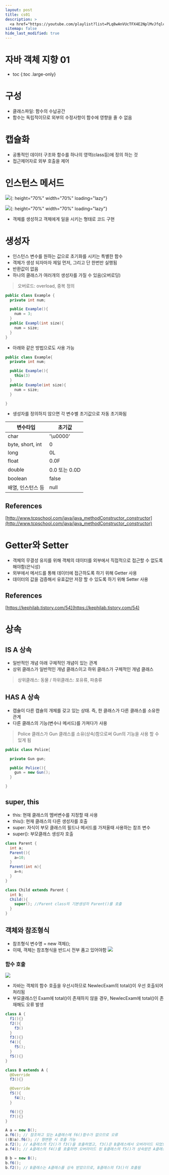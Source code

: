 ```yaml
---
layout: post
title: cs01
description: >
  <a href="https://youtube.com/playlist?list=PLq8wAnVUcTFX4E2NplMvJfqlcgAeF_BxK">뉴렉처: 자바 객체지향 프로그래밍 1강~20강</a><br>
sitemap: false
hide_last_modified: true
---
```

# 자바 객체 지향 01

* toc
{:toc .large-only}

# 구성
- 클래스파일: 함수의 수납공간
- 함수는 독립적이므로 외부의 수정사항이 함수에 영향을 줄 수 없음

# 캡슐화
- 공통적인 데이터 구조와 함수를 하나의 영역(class등)에 정의 하는 것
- 접근제어자로 외부 호출을 제어

# 인스턴스 메서드
![](/assets/img/java/instancemtd1.png){: height="70%" width="70%" loading="lazy"}

![](/assets/img/java/instancemtd2.png){: height="70%" width="70%" loading="lazy"}
- 객체를 생성하고 객체에게 일을 시키는 형태로 코드 구현

# 생성자
- 인스턴스 변수를 원하는 값으로 초기화를 시키는 특별한 함수
- 객체가 생성 되자마자 제일 먼저, 그리고 단 한번만 실행됨
- 반환값이 없음
- 하나의 클래스가 여러개의 생성자를 가질 수 있음(오버로딩)
> 오버로드: overload, 중복 정의

```java
public class Example {
  private int num;

  public Example(){
    num = 3;
  }
  public Exampl(int size){
    num = size;
  }
}
```
- 아래와 같은 방법으로도 사용 가능

```java
public class Example{
  private int num;

  public Example(){
    this(3)
  }
  public Example(int size){
    num = size;
  }

}
```
- 생성자를 정의하지 않으면 각 변수별 초기값으로 자동 초기화됨

| 변수타입 | 초기값 |
| --- | --- |
| char | '\u0000' |
| byte, short, int | 0 |
| long | 0L |
| float | 0.0F |
| double | 0.0 또는 0.0D |
| boolean | false |
| 배열, 인스턴스 등 | null |

## References
[http://www.tcpschool.com/java/java_methodConstructor_constructor](http://www.tcpschool.com/java/java_methodConstructor_constructor)

# Getter와 Setter
- 객체의 무결성 유지를 위해 객체의 데이터를 외부에서 직접적으로 접근할 수 없도록 해야함(은닉성)
- 외부에서 메서드를 통해 데이터에 접근하도록 하기 위해 Getter 사용
- 데이터의 값을 검증해서 유효값만 저장 할 수 있도록 하기 위해 Setter 사용

## References
[https://kephilab.tistory.com/54](https://kephilab.tistory.com/54)

# 상속

## IS A 상속
- 일반적인 개념 아래 구체적인 개념이 있는 관계
- 상위 클래스가 일반적인 개념 클래스이고 하위 클래스가 구체적인 개념 클래스
> 상위클래스: 동물 / 하위클래스: 포유류, 파충류

## HAS A 상속
- 캡슐이 다른 캡슐의 개체를 갖고 있는 상태. 즉, 한 클래스가 다른 클래스를 소유한 관계
- 다른 클래스의 기능(변수나 메서드)를 가져다가 사용
> Police 클래스가 Gun 클래스를 소유(상속)함으로써 Gun의 기능을 사용 할 수 있게 됨

```java
public class Police{

  private Gun gun;

  public Police(){
    gun = new Gun();
  }

}
```

## super, this
- this: 현재 클래스의 멤버변수를 지정할 때 사용
- this(): 현재 클래스의 다른 생성자를 호출
- super: 자식이 부모 클래스의 필드나 메서드를 가져올때 사용하는 참조 변수
- super(): 부모클래스 생성자 호출

```java
class Parent {
  int a;
  Parent(){
    a=10;
  }
  Parent(int n){
    a=n;
  }
}

class Child extends Parent {
  int b;
  Child(){
    super(); //Parent class의 기본생성자 Parent()를 호출
  }
}
```

## 객체와 참조형식
- 참조형식 변수명 = new 객체();
- 이때, 객체는 참조형식을 반드시 전부 품고 있어야함
![](/assets/img/java/references.png)

### 함수 호출
![](/assets/img/java/fncall.png)
- 자바는 객체의 함수 호출을 우선시하므로 NewlecExam의 total()이 우선 호출되어 처리됨
- 부모클래스인 Exam에 total()이 존재하지 않을 경우, NewlecExam에 total()이 존재해도 오류 발생

```java
class A {
  f1(){}
  f2(){
    f3()
  }
  f3(){}
  f4(){
    f5();
  }
  f5(){}
}

class B extends A {
  @Override
  f3(){}

  @Override
  f5(){
    f4();
  }

  f6(){}
  f7(){}
}
```

```java
A a = new B();
a.f6(); // 참조하고 있는 A클래스에 f6()함수가 없으므로 오류
((B)a).f6(); // 형변환 시 호출 가능
a.f2(); // A클래스의 f2()가 f3()을 호출하였고, f3()은 B클래스에서 오버라이드 되었으므로 B클래스의 f3()이 호출됨
a.f4(); // A클래스의 f4()를 호출하면 오버라이드 된 B클래스의 f5()가 상속받은 A클래스의 f4()를 호출...즉, 무한루프
```

```java
B b = new B();
b.f6();
b.f2(); // B클래스는 A클래스를 상속 받았으므로, B클래스의 f3()이 호출됨
```